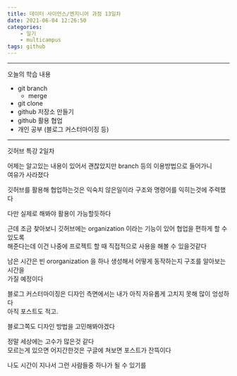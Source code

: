 ```yaml
---
title: 데이터 사이언스/엔지니어 과정 13일차
date: 2021-06-04 12:26:50
categories:
    - 일기
    - multicampus
tags: github
---
```

___
오늘의 학습 내용
- git branch
    - merge
- git clone
- github 저장소 만들기
- github 활용 협업
- 개인 공부 (블로그 커스터마이징 등)
___
깃허브 특강 2일차  

어제는 알고있는 내용이 있어서 괜찮았지만 branch 등의 이용방법으로 들어가니  
여유가 사라졌다 

깃허브를 활용해 협업하는것은 익숙치 않은일이라 구조와 명령어를 익히는것에 주력했다  

다만 실제로 해봐야 활용이 가능할듯하다  

근데 조금 찾아보니 깃허브에는 organization 이라는 기능이 있어 협업을 편하게 할 수 있도록  
해준다는데 이건 나중에 프로젝트 할 때 직접적으로 사용을 해볼 수 있을것같다  

남은 시간은 빈 ororganization 을 하나 생성해서 어떻게 동작하는지 구조를 알아보는 시간을  
가질 예정이다  

블로그 커스터마이징은 디자인 측면에서는 내가 아직 자유롭게 고치지 못해 많이 엉성하다  
아직 포스트도 적고.   

블로그쪽도 디자인 방법을 고민해봐야겠다  

정말 세상에는 고수가 많은것 같다  
모르는게 있으면 어지간한것은 구글에 쳐보면 포스트가 잔뜩이다

나도 시간이 지나서 그런 사람들중 하나가 될 수 있기를




  
